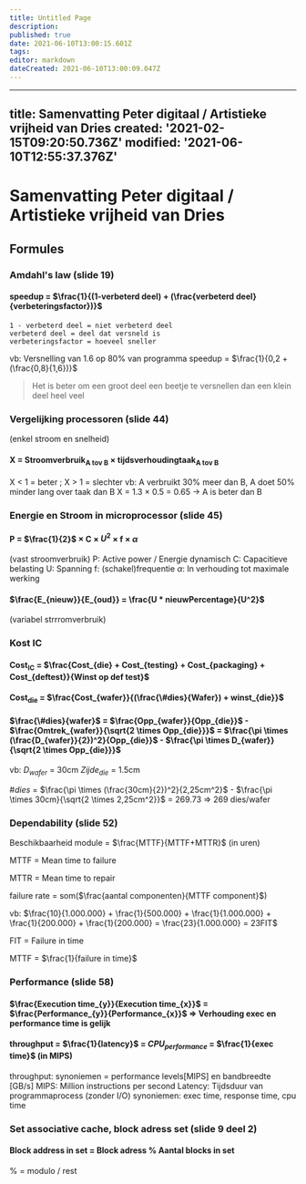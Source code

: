 ```yaml
---
title: Untitled Page
description: 
published: true
date: 2021-06-10T13:00:15.601Z
tags: 
editor: markdown
dateCreated: 2021-06-10T13:00:09.047Z
---
```


---
title: Samenvatting Peter digitaal / Artistieke vrijheid van Dries
created: '2021-02-15T09:20:50.736Z'
modified: '2021-06-10T12:55:37.376Z'
---

# Samenvatting Peter digitaal / Artistieke vrijheid van Dries

## Formules
### Amdahl's law (slide 19)

#### speedup = $\frac{1}{(1-verbeterd deel) + (\frac{verbeterd deel}{verbeteringsfactor})}$
```
1 - verbeterd deel = niet verbeterd deel
verbeterd deel = deel dat versneld is
verbeteringsfactor = hoeveel sneller
```

vb: 
Versnelling van 1.6 op 80% van programma
speedup = $\frac{1}{0,2 + (\frac{0,8}{1,6})}$

> Het is beter om een groot deel een beetje te versnellen dan een klein deel heel veel


### Vergelijking processoren (slide 44)
(enkel stroom en snelheid)

#### X = Stroomverbruik<sub>A tov B</sub> $\times$ tijdsverhoudingtaak<sub>A tov B</sub>
X $\lt$ 1 = beter ; X $\gt$ 1 = slechter
vb:
A verbruikt 30% meer dan B,  A doet 50% minder lang over taak dan B
X = 1.3 $\times$ 0.5 = 0.65 $\to$ A is beter dan B

### Energie en Stroom in microprocessor (slide 45)
#### P = $\frac{1}{2}$ $\times$ C $\times$ $U^2$ $\times$ f $\times$ $\alpha$
(vast stroomverbruik)
P: Active power / Energie dynamisch
C: Capacitieve belasting
U: Spanning
f: (schakel)frequentie
$\alpha$: In verhouding tot maximale werking

#### $\frac{E_{nieuw}}{E_{oud}} = \frac{U * nieuwPercentage}{U^2}$
(variabel strrromverbruik)




### Kost IC
#### Cost<sub>IC</sub> = $\frac{Cost_{die} + Cost_{testing} + Cost_{packaging} + Cost_{deftest}}{Winst op def test}$
#### Cost<sub>die</sub> = $\frac{Cost_{wafer}}{(\frac{\#dies}{Wafer}) + winst_{die}}$
#### $\frac{\#dies}{wafer}$ = $\frac{Opp_{wafer}}{Opp_{die}}$ - $\frac{Omtrek_{wafer}}{\sqrt{2 \times Opp_{die}}}$ = $\frac{\pi \times (\frac{D_{wafer}}{2})^2}{Opp_{die}}$ - $\frac{\pi \times D_{wafer}}{\sqrt{2 \times Opp_{die}}}$
vb:
$D_{wafer}$ = 30cm
$Zijde_{die}$ = 1.5cm

$\#dies$ = $\frac{\pi \times (\frac{30cm}{2})^2}{2,25cm^2}$ - $\frac{\pi \times 30cm}{\sqrt{2 \times 2,25cm^2}}$ 
= 269.73 => 269 dies/wafer

### Dependability (slide 52)
Beschikbaarheid module = $\frac{MTTF}{MTTF+MTTR}$ (in uren)

MTTF = Mean time to failure

MTTR = Mean time to repair

failure rate = som($\frac{aantal componenten}{MTTF component}$)

vb: $\frac{10}{1.000.000} + \frac{1}{500.000} + \frac{1}{1.000.000} + \frac{1}{200.000} + \frac{1}{200.000} = \frac{23}{1.000.000} = 23FIT$

FIT = Failure in time

MTTF = $\frac{1}{failure in time}$

### Performance (slide 58)

#### $\frac{Execution time_{y}}{Execution time_{x}}$ = $\frac{Performance_{y}}{Performance_{x}}$ => Verhouding exec en performance time is gelijk

#### throughput = $\frac{1}{latency}$ = $CPU_{performance}$ = $\frac{1}{exec time}$ (in MIPS)

throughput: synoniemen = performance levels[MIPS] en bandbreedte [GB/s]
MIPS: Million instructions per second
Latency: Tijdsduur van programmaprocess (zonder I/O)
synoniemen: exec time, response time, cpu time

### Set associative cache, block adress set (slide 9 deel 2)
#### Block address in set  = Block adress % Aantal blocks in set
% = modulo / rest



















